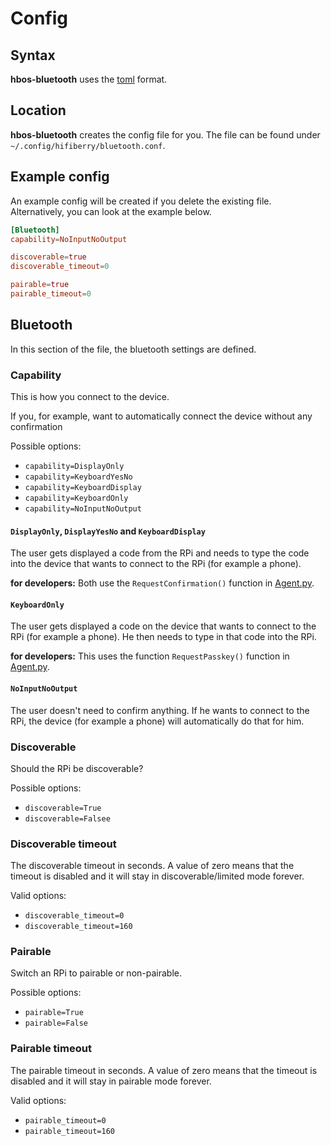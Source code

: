 # Config

## Syntax
**hbos-bluetooth** uses the [toml](https://toml.io/en/) format.


## Location
**hbos-bluetooth** creates the config file for you.
The file can be found under `~/.config/hifiberry/bluetooth.conf`.


## Example config
An example config will be created if you delete the existing file.
Alternatively, you can look at the example below.

```toml
[Bluetooth]
capability=NoInputNoOutput

discoverable=true
discoverable_timeout=0

pairable=true
pairable_timeout=0
```


## Bluetooth
In this section of the file, the bluetooth settings are defined.


### Capability
This is how you connect to the device.

If you, for example, want to automatically connect the device
without any confirmation

Possible options:

- `capability=DisplayOnly`
- `capability=KeyboardYesNo`
- `capability=KeyboardDisplay`
- `capability=KeyboardOnly`
- `capability=NoInputNoOutput`

#### `DisplayOnly`, `DisplayYesNo` and `KeyboardDisplay`
The user gets displayed a code from the RPi
and needs to type the code into
the device that wants to connect to the RPi (for example a phone).

**for developers:**
Both use the `RequestConfirmation()` function in [Agent.py](../src/Agent.py).


#### `KeyboardOnly`
The user gets displayed a code on
the device that wants to connect to the RPi (for example a phone).
He then needs to type in that code into the RPi.

**for developers:**
This uses the function `RequestPasskey()` function in [Agent.py](../src/Agent.py).

#### `NoInputNoOutput`
The user doesn't need to confirm anything.
If he wants to connect to the RPi, the device (for example a phone)
will automatically do that for him.


### Discoverable
Should the RPi be discoverable?

Possible options:

- `discoverable=True`
- `discoverable=Falsee`

### Discoverable timeout
The discoverable timeout in seconds. A value of zero means that the timeout is
disabled and it will stay in discoverable/limited mode forever.

Valid options:
- `discoverable_timeout=0`
- `discoverable_timeout=160`

### Pairable
Switch an RPi to pairable or non-pairable.

Possible options:
- `pairable=True`
- `pairable=False`

### Pairable timeout
The pairable timeout in seconds. A value of zero means that the timeout is
disabled and it will stay in pairable mode forever.

Valid options:
- `pairable_timeout=0`
- `pairable_timeout=160`
